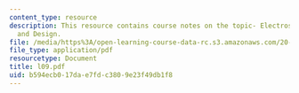 ```yaml
---
content_type: resource
description: This resource contains course notes on the topic- Electrostatic Optimization
  and Design.
file: /media/https%3A/open-learning-course-data-rc.s3.amazonaws.com/20-482j-foundations-of-algorithms-and-computational-techniques-in-systems-biology-spring-2006/b594ecb017dae7fdc3809e23f49db1f8_l09.pdf
file_type: application/pdf
resourcetype: Document
title: l09.pdf
uid: b594ecb0-17da-e7fd-c380-9e23f49db1f8
---
```


